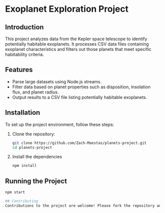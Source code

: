 # Exoplanet Exploration Project

## Introduction
This project analyzes data from the Kepler space telescope to identify potentially habitable exoplanets. It processes CSV data files containing exoplanet characteristics and filters out those planets that meet specific habitability criteria.

## Features
- Parse large datasets using Node.js streams.
- Filter data based on planet properties such as disposition, insolation flux, and planet radius.
- Output results to a CSV file listing potentially habitable exoplanets.

## Installation

To set up the project environment, follow these steps:

1. Clone the repository:
   ```bash
   git clone https://github.com/Zach-Maestas/planets-project.git
   cd planets-project
2. Install the dependencies
   ```bash
   npm install

## Running the Project
   ```bash
   npm start

## Contributing
Contributions to the project are welcome! Please fork the repository and submit a pull request with your enhancements. Ensure you follow the existing code style and add unit tests for any new or changed functionality.
